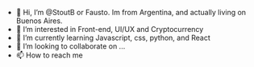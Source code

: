 - 👋 Hi, I’m @StoutB or Fausto. Im from Argentina, and actually living on Buenos Aires.
- 👀 I’m interested in Front-end, UI/UX and Cryptocurrency
- 🌱 I’m currently learning Javascript, css, python, and  React
- 💞️ I’m looking to collaborate on ...
- 📫 How to reach me 

<!---
StoutB/StoutB is a ✨ special ✨ repository because its `README.md` (this file) appears on your GitHub profile.
You can click the Preview link to take a look at your changes.
--->
